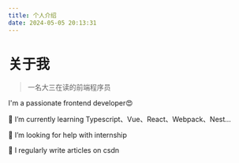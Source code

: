 ```yaml
---
title: 个人介绍
date: 2024-05-05 20:13:31
---
```


# 关于我
> 一名大三在读的前端程序员

I'm a passionate frontend developer😍

🌱 I’m currently learning Typescript、Vue、React、Webpack、Nest...

🤝 I’m looking for help with internship

📝 I regularly write articles on csdn

